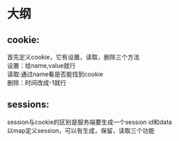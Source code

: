 # 大纲 
## cookie:  
首先定义cookie，它有设置，读取，删除三个方法  
设置：给name,value就行  
读取:通过name看是否能找到cookie  
删除：时间改成-1就行  
## sessions:  
session与cookie的区别是服务端要生成一个session id和data  
以map定义session，可以有生成，保留，读取三个功能
